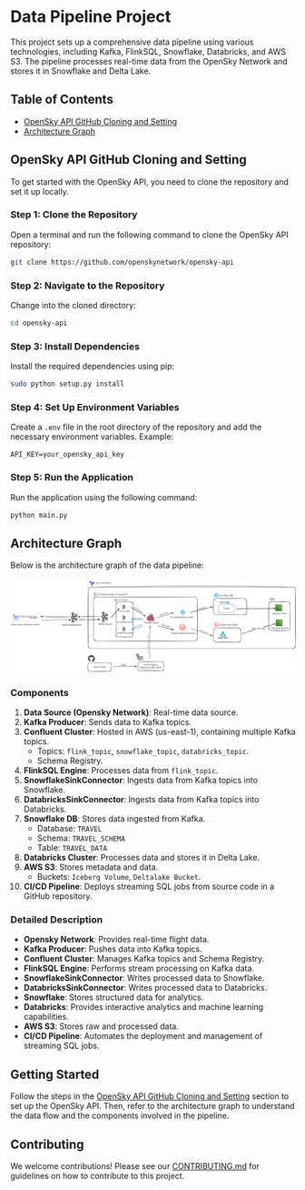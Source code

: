 # Data Pipeline Project

This project sets up a comprehensive data pipeline using various technologies, including Kafka, FlinkSQL, Snowflake, Databricks, and AWS S3. The pipeline processes real-time data from the OpenSky Network and stores it in Snowflake and Delta Lake.

## Table of Contents
- [OpenSky API GitHub Cloning and Setting](#opensky-api-github-cloning-and-setting)
- [Architecture Graph](#architecture-graph)

## OpenSky API GitHub Cloning and Setting

To get started with the OpenSky API, you need to clone the repository and set it up locally.

### Step 1: Clone the Repository

Open a terminal and run the following command to clone the OpenSky API repository:

```sh
git clone https://github.com/openskynetwork/opensky-api
```

### Step 2: Navigate to the Repository

Change into the cloned directory:

```sh
cd opensky-api
```

### Step 3: Install Dependencies

Install the required dependencies using pip:

```sh
sudo python setup.py install
```

### Step 4: Set Up Environment Variables

Create a `.env` file in the root directory of the repository and add the necessary environment variables. Example:

```plaintext
API_KEY=your_opensky_api_key
```

### Step 5: Run the Application

Run the application using the following command:

```sh
python main.py
```

## Architecture Graph

Below is the architecture graph of the data pipeline:

![Architecture Graph](DataPipeline.png)

### Components

1. **Data Source (Opensky Network)**: Real-time data source.
2. **Kafka Producer**: Sends data to Kafka topics.
3. **Confluent Cluster**: Hosted in AWS (us-east-1), containing multiple Kafka topics.
   - Topics: `flink_topic`, `snowflake_topic`, `databricks_topic`.
   - Schema Registry.
4. **FlinkSQL Engine**: Processes data from `flink_topic`.
5. **SnowflakeSinkConnector**: Ingests data from Kafka topics into Snowflake.
6. **DatabricksSinkConnector**: Ingests data from Kafka topics into Databricks.
7. **Snowflake DB**: Stores data ingested from Kafka.
   - Database: `TRAVEL`
   - Schema: `TRAVEL_SCHEMA`
   - Table: `TRAVEL_DATA`
8. **Databricks Cluster**: Processes data and stores it in Delta Lake.
9. **AWS S3**: Stores metadata and data.
   - Buckets: `Iceberg Volume`, `Deltalake Bucket`.
10. **CI/CD Pipeline**: Deploys streaming SQL jobs from source code in a GitHub repository.

### Detailed Description

- **Opensky Network**: Provides real-time flight data.
- **Kafka Producer**: Pushes data into Kafka topics.
- **Confluent Cluster**: Manages Kafka topics and Schema Registry.
- **FlinkSQL Engine**: Performs stream processing on Kafka data.
- **SnowflakeSinkConnector**: Writes processed data to Snowflake.
- **DatabricksSinkConnector**: Writes processed data to Databricks.
- **Snowflake**: Stores structured data for analytics.
- **Databricks**: Provides interactive analytics and machine learning capabilities.
- **AWS S3**: Stores raw and processed data.
- **CI/CD Pipeline**: Automates the deployment and management of streaming SQL jobs.

## Getting Started

Follow the steps in the [OpenSky API GitHub Cloning and Setting](#opensky-api-github-cloning-and-setting) section to set up the OpenSky API. Then, refer to the architecture graph to understand the data flow and the components involved in the pipeline.

## Contributing

We welcome contributions! Please see our [CONTRIBUTING.md](CONTRIBUTING.md) for guidelines on how to contribute to this project.

